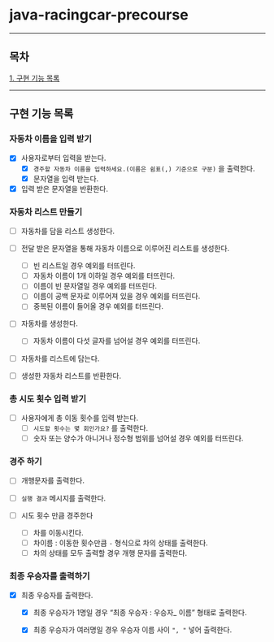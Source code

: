 # java-racingcar-precourse

---

## 목차

[1. 구현 기능 목록](#구현-기능-목록)

---
## 구현 기능 목록

### 자동차 이름을 입력 받기

- [x]  사용자로부터 입력을 받는다.
    - [x]  `경주할 자동차 이름을 입력하세요.(이름은 쉼표(,) 기준으로 구분)` 을 출력한다.
    - [x]   문자열을 입력 받는다.

- [x]  입력 받은 문자열을 반환한다.

### 자동차 리스트 만들기

- [ ]  자동차를 담을 리스트 생성한다.

- [ ]  전달 받은 문자열을 통해 자동차 이름으로 이루어진 리스트를 생성한다.
    - [ ]  빈 리스트일 경우 예외를 터뜨린다.
    - [ ]  자동차 이름이 1개 이하일 경우 예외를 터뜨린다.
    - [ ]  이름이 빈 문자열일 경우 예외를 터뜨린다.
    - [ ]  이름이 공백 문자로 이루어져 있을 경우 예외를 터뜨린다.
    - [ ]  중복된 이름이 들어올 경우 예외를 터뜨린다.

- [ ]  자동차를 생성한다.
    - [ ]  자동차 이름이 다섯 글자를 넘어설 경우 예외를 터뜨린다.

- [ ]  자동차를 리스트에 담는다.

- [ ]  생성한 자동차 리스트를 반환한다.

### 총 시도 횟수 입력 받기

- [ ]  사용자에게 총 이동 횟수를 입력 받는다.
    - [ ]  `시도할 횟수는 몇 회인가요?` 를 출력한다.
    - [ ]  숫자 또는 양수가 아니거나 정수형 범위를 넘어설 경우 예외를 터뜨린다.

### 경주 하기

- [ ]  개행문자를 출력한다.

- [ ]  `실행 결과` 메시지를 출력한다.

- [ ]  시도 횟수 만큼 경주한다
    - [ ]  차를 이동시킨다.
    - [ ]  차이름 : 이동한 횟수만큼 `-`  형식으로 차의 상태를 출력한다.
    - [ ]  차의 상태를 모두 출력할 경우 개행 문자를 출력한다.

### 최종 우승자를 출력하기

- [x]  최종 우승자를 출력한다.
    - [x]  최종 우승자가 1명일 경우 “최종 우승자 : 우승자_ 이름” 형태로 출력한다.
    - [x]  최종 우승자가 여러명일 경우 우승자 이름 사이 `", "`  넣어 출력한다.

